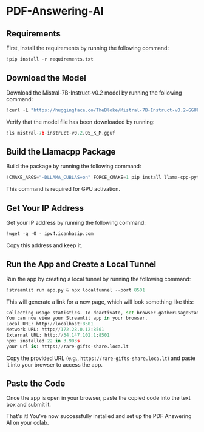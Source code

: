 # PDF-Answering-AI

## Requirements

First, install the requirements by running the following command:

```python
!pip install -r requirements.txt
```


## Download the Model

Download the Mistral-7B-Instruct-v0.2 model by running the following command:

```python
!curl -L "https://huggingface.co/TheBloke/Mistral-7B-Instruct-v0.2-GGUF/resolve/main/mistral-7b-instruct-v0.2.Q5_K_M.gguf?download=true" -o ./mistral-7b-instruct-v0.2.Q5_K_M.gguf
```

Verify that the model file has been downloaded by running:

```python
!ls mistral-7b-instruct-v0.2.Q5_K_M.gguf
```


## Build the Llamacpp Package

Build the package by running the following command:

```python
!CMAKE_ARGS="-DLLAMA_CUBLAS=on" FORCE_CMAKE=1 pip install llama-cpp-python
```

This command is required for GPU activation.


## Get Your IP Address

Get your IP address by running the following command:

```python
!wget -q -O - ipv4.icanhazip.com
```

Copy this address and keep it.


## Run the App and Create a Local Tunnel

Run the app by creating a local tunnel by running the following command:

```python
!streamlit run app.py & npx localtunnel --port 8501
```

This will generate a link for a new page, which will look something like this:


```python
Collecting usage statistics. To deactivate, set browser.gatherUsageStats to false.
You can now view your Streamlit app in your browser.
Local URL: http://localhost:8501
Network URL: http://172.28.0.12:8501
External URL: http://34.147.102.1:8501
npx: installed 22 in 3.903s
your url is: https://rare-gifts-share.loca.lt
```

Copy the provided URL (e.g., `https://rare-gifts-share.loca.lt`) and paste it into your browser to access the app.


## Paste the Code

Once the app is open in your browser, paste the copied code into the text box and submit it.

That's it! You've now successfully installed and set up the PDF Answering AI on your colab.

